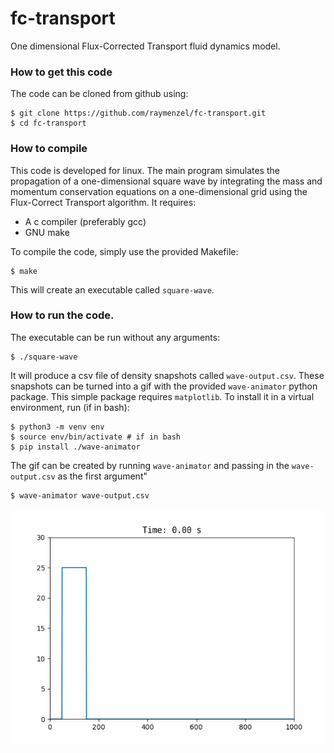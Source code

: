 # fc-transport
One dimensional Flux-Corrected Transport fluid dynamics model.

### How to get this code
The code can be cloned from github using:

```
$ git clone https://github.com/raymenzel/fc-transport.git
$ cd fc-transport
```

### How to compile
This code is developed for linux.  The main program simulates the propagation of
a one-dimensional square wave by integrating the mass and momentum conservation equations
on a one-dimensional grid using the Flux-Correct Transport algorithm. It requires:

- A c compiler (preferably gcc)
- GNU make

To compile the code, simply use the provided Makefile:

```
$ make
```

This will create an executable called `square-wave`.


### How to run the code.
The executable can be run without any arguments:

```
$ ./square-wave
```

It will produce a csv file of density snapshots called `wave-output.csv`.
These snapshots can be turned into a gif with the provided `wave-animator`
python package. This simple package requires `matplotlib`.  To install it
in a virtual environment, run (if in bash):

```
$ python3 -m venv env
$ source env/bin/activate # if in bash
$ pip install ./wave-animator
```

The gif can be created by running `wave-animator` and passing in the `wave-output.csv`
as the first argument"

```
$ wave-animator wave-output.csv
```

![square-wave-transport](./docs/wave.gif)
